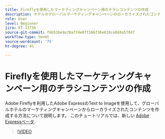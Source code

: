 ```yaml
---
title: Fireflyを使用したマーケティングキャンペーン用のチラシコンテンツの作成
description: ホテルのグローバルマーケティングキャンペーンのローカライズされたコンテンツをAdobe Expressで表示し、Adobe Fireflyを利用したText to Imageを使用する方法について説明します
role: User
level: Beginner
jira: KT-13756
source-git-commit: f6b51be9a78af74e0ff166f36e610ce0d4a5f847
workflow-type: tm+mt
source-wordcount: '75'
ht-degree: 4%

---
```


# Fireflyを使用したマーケティングキャンペーン用のチラシコンテンツの作成

Adobe Fireflyを利用したAdobe ExpressのText to Imageを使用して、グローバルホテルのマーケティングキャンペーンからローカライズされたコンテンツを作成する方法について説明します。 このチュートリアルでは、新しい [Adobe Expressベータ](https://www.adobe.com/express/).

>[!VIDEO](https://video.tv.adobe.com/v/3422426?quality=12&learn=on&hidetitle=true)
